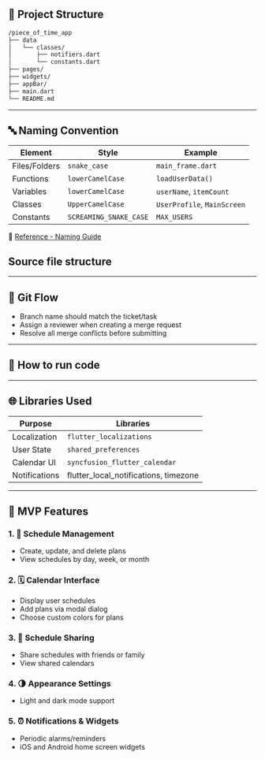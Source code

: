 ## 📁 Project Structure

```bash
/piece_of_time_app
├── data
│   └── classes/
│       ├── notifiers.dart
│       └── constants.dart
├── pages/
├── widgets/
├── appBar/
├── main.dart
└── README.md

```

----
## 🔤 Naming Convention

| Element       | Style                  | Example                     |
| ------------- | ---------------------- | --------------------------- |
| Files/Folders | `snake_case`           | `main_frame.dart`           |
| Functions     | `lowerCamelCase`       | `loadUserData()`            |
| Variables     | `lowerCamelCase`       | `userName`, `itemCount`     |
| Classes       | `UpperCamelCase`       | `UserProfile`, `MainScreen` |
| Constants     | `SCREAMING_SNAKE_CASE` | `MAX_USERS`                 |

🔗 [Reference - Naming Guide](https://dalgonakit.tistory.com/115)


## Source file structure


---
## 🔀 Git Flow

- Branch name should match the ticket/task
- Assign a reviewer when creating a merge request
- Resolve all merge conflicts before submitting
---
## 🔧 How to run code 


---
## 🌐 Libraries Used

| Purpose       | Libraries                             |
| ------------- | ------------------------------------- |
| Localization  | `flutter_localizations`               |
| User State    | `shared_preferences`                  |
| Calendar UI   | `syncfusion_flutter_calendar`         |
| Notifications | flutter_local_notifications, timezone |

---


## 🚀 MVP Features

### 1. 📅 Schedule Management

- Create, update, and delete plans
- View schedules by day, week, or month

### 2. 🗓️ Calendar Interface

- Display user schedules
- Add plans via modal dialog
- Choose custom colors for plans

### 3. 👥 Schedule Sharing

- Share schedules with friends or family
- View shared calendars

### 4. 🌗 Appearance Settings

- Light and dark mode support

### 5. ⏰ Notifications & Widgets

- Periodic alarms/reminders
- iOS and Android home screen widgets

